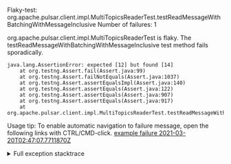         
Flaky-test: org.apache.pulsar.client.impl.MultiTopicsReaderTest.testReadMessageWithBatchingWithMessageInclusive
Number of failures: 1

org.apache.pulsar.client.impl.MultiTopicsReaderTest is flaky. The testReadMessageWithBatchingWithMessageInclusive test method fails sporadically.

```
java.lang.AssertionError: expected [12] but found [14]
	at org.testng.Assert.fail(Assert.java:99)
	at org.testng.Assert.failNotEquals(Assert.java:1037)
	at org.testng.Assert.assertEqualsImpl(Assert.java:140)
	at org.testng.Assert.assertEquals(Assert.java:122)
	at org.testng.Assert.assertEquals(Assert.java:907)
	at org.testng.Assert.assertEquals(Assert.java:917)
	at org.apache.pulsar.client.impl.MultiTopicsReaderTest.testReadMessageWithBatchingWithMessageInclusive(MultiTopicsReaderTest.java:132)
```

Usage tip: To enable automatic navigation to failure message, open the following links with CTRL/CMD-click.
[example failure 2021-03-20T02:47:07.7711870Z](https://github.com/apache/pulsar/runs/2153280068?check_suite_focus=true#step:9:1012)


<details>
<summary>Full exception stacktrace</summary>
<code><pre>
java.lang.AssertionError: expected [12] but found [14]
	at org.testng.Assert.fail(Assert.java:99)
	at org.testng.Assert.failNotEquals(Assert.java:1037)
	at org.testng.Assert.assertEqualsImpl(Assert.java:140)
	at org.testng.Assert.assertEquals(Assert.java:122)
	at org.testng.Assert.assertEquals(Assert.java:907)
	at org.testng.Assert.assertEquals(Assert.java:917)
	at org.apache.pulsar.client.impl.MultiTopicsReaderTest.testReadMessageWithBatchingWithMessageInclusive(MultiTopicsReaderTest.java:132)
	at sun.reflect.NativeMethodAccessorImpl.invoke0(Native Method)
	at sun.reflect.NativeMethodAccessorImpl.invoke(NativeMethodAccessorImpl.java:62)
	at sun.reflect.DelegatingMethodAccessorImpl.invoke(DelegatingMethodAccessorImpl.java:43)
	at java.lang.reflect.Method.invoke(Method.java:498)
	at org.testng.internal.MethodInvocationHelper.invokeMethod(MethodInvocationHelper.java:132)
	at org.testng.internal.InvokeMethodRunnable.runOne(InvokeMethodRunnable.java:45)
	at org.testng.internal.InvokeMethodRunnable.call(InvokeMethodRunnable.java:73)
	at org.testng.internal.InvokeMethodRunnable.call(InvokeMethodRunnable.java:11)
	at java.util.concurrent.FutureTask.run(FutureTask.java:266)
	at java.util.concurrent.ThreadPoolExecutor.runWorker(ThreadPoolExecutor.java:1149)
	at java.util.concurrent.ThreadPoolExecutor$Worker.run(ThreadPoolExecutor.java:624)
	at java.lang.Thread.run(Thread.java:748)

</pre></code>
</details>

